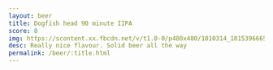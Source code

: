 ```yaml
---
layout: beer
title: Dogfish head 90 minute IIPA
score: 8
img: https://scontent.xx.fbcdn.net/v/t1.0-0/p480x480/1010314_10153966653958745_5103605884788995211_n.jpg?oh=b702a2b99f7024de3c2d7c7a17192099&oe=58727917
desc: Really nice flavour. Solid beer all the way
permalink: /beer/:title.html
---
```

